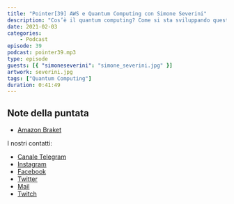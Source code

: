 ```yaml
---
title: "Pointer[39] AWS e Quantum Computing con Simone Severini"
description: "Cos’è il quantum computing? Come si sta sviluppando questa tecnologia tra mondo accademico, startup e big companies? Quando vedremo un computer quantistico nelle nostre case? A queste e a molte altre domande ha risposto Simone Severini, Professore di Fisica dell’informazione alla UCL e direttore Quantum computing presso AWS"
date: 2021-02-03
categories:
    - Podcast
episode: 39
podcast: pointer39.mp3
type: episode
guests: [{ "simoneseverini": "simone_severini.jpg" }]
artwork: severini.jpg
tags: ["Quantum Computing"]
duration: 0:41:49
---
```


## Note della puntata

<!-- wp:list -->
<ul><li><a href="https://aws.amazon.com/it/braket/">Amazon Braket</a></li></ul>
<!-- /wp:list -->

I nostri contatti:

-   [Canale Telegram](https://t.me/PointerPodcast)
-   [Instagram](https://www.instagram.com/pointerpodcast/)
-   [Facebook](https://www.facebook.com/pointerPodcast/)
-   [Twitter](https://twitter.com/PointerPodcast)
-   [Mail](info@pointerpodcast.it)
-   [Twitch](https://www.twitch.tv/pointerpodcast)
